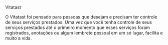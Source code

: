 Vitatast

O Vitatast foi pensado para pessoas que desejam e precisam ter controle de seus serviços prestados. Uma vez que você tenha controle de seus serviços prestados até o primeiro momento que esses serviços foram registrados, anotações ou algum lembrete pessoal em um só lugar, facilita e muito a vida.  
